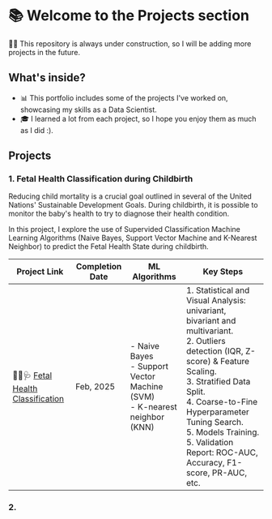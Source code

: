 # 📚 Welcome to the Projects section

👷‍♂️ This repository is always under construction, so I will be adding more projects in the future.

## What's inside?  

- 📊 This portfolio includes some of the projects I've worked on, showcasing my skills as a Data Scientist.
- 🎓 I learned a lot from each project, so I hope you enjoy them as much as I did :).


## Projects  

### 1. **Fetal Health Classification during Childbirth**  

Reducing child mortality is a crucial goal outlined in several of the United Nations' Sustainable Development Goals. During childbirth, it is possible to monitor the baby's health to try to diagnose their health condition.

In this project, I explore the use of Supervided Classification Machine Learning Algorithms (Naive Bayes, Support Vector Machine and K-Nearest Neighbor) to predict the Fetal Health State during childbirth.

| Project Link | Completion Date | ML Algorithms |Key Steps 
|---|---|---|---|
|👶🏻🩺 [Fetal Health Classification](https://github.com/mjimenezj/Portfolio/blob/main/Projects/Project_1/README.md) | Feb, 2025 | - Naive Bayes <br> - Support Vector Machine (SVM) <br> - K-nearest neighbor (KNN)  | 1. Statistical and Visual Analysis: univariant, bivariant and multivariant. <br> 2. Outliers detection (IQR, Z-score) & Feature Scaling. <br> 3. Stratified Data Split.  <br> 4. Coarse-to-Fine Hyperparameter Tuning Search. <br> 5. Models Training. <br> 5. Validation Report: ROC-AUC, Accuracy, F1-score, PR-AUC, etc. |


### 2.
